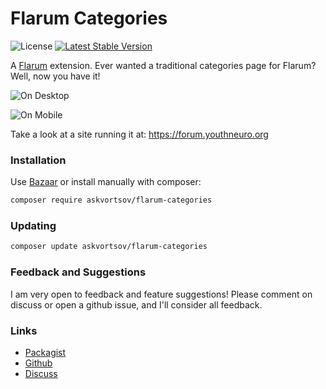 # Flarum Categories

![License](https://img.shields.io/badge/license-MIT-blue.svg) [![Latest Stable Version](https://img.shields.io/packagist/v/askvortsov/flarum-categories.svg)](https://packagist.org/packages/askvortsov/flarum-categories)

A [Flarum](http://flarum.org) extension. Ever wanted a traditional categories page for Flarum? Well, now you have it!

![On Desktop](https://i.imgur.com/oAOusDE.png)

![On Mobile](https://i.imgur.com/HA1DwwC.png)

Take a look at a site running it at:
https://forum.youthneuro.org


### Installation

Use [Bazaar](https://discuss.flarum.org/d/5151-flagrow-bazaar-the-extension-marketplace) or install manually with composer:

```sh
composer require askvortsov/flarum-categories
```

### Updating

```sh
composer update askvortsov/flarum-categories
```

### Feedback and Suggestions

I am very open to feedback and feature suggestions! Please comment on discuss or open a github issue, and I'll consider all feedback.

### Links

- [Packagist](https://packagist.org/packages/askvortsov/flarum-categories)
- [Github](https://github.com/askvortsov1/flarum-categories)
- [Discuss](https://discuss.flarum.org/d/23184-flarum-categories)
